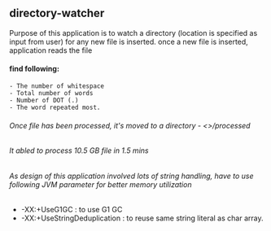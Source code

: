 ## directory-watcher
Purpose of this application is to watch a directory (location is specified as input from user) for any new file is inserted.
once a new file is inserted, application reads the file
#### find following:
	- The number of whitespace 
	- Total number of words
	- Number of DOT (.)
	- The word repeated most.
###### Once file has been processed, it's moved to a directory - <<user home directory>>/processed
###### It abled to process 10.5 GB file in 1.5 mins

###### As design of this application involved lots of string handling, have to use following JVM parameter for better memory utilization
 - -XX:+UseG1GC : to use G1 GC
 - -XX:+UseStringDeduplication : to reuse same string literal as char array.
